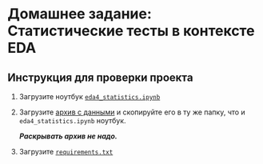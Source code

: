 # Домашнее задание: Статистические тесты в контексте EDA

## Инструкция для проверки проекта
1. Загрузите ноутбук [`eda4_statistics.ipynb`](eda4_statistics.ipynb)

2. Загрузите [архив с данными](ds_salaries.zip) и скопируйте его в ту же папку, что и `eda4_statistics.ipynb` ноутбук.

   ***Раскрывать архив не надо.***

3. Загрузите [`requirements.txt`](requirements.txt)
